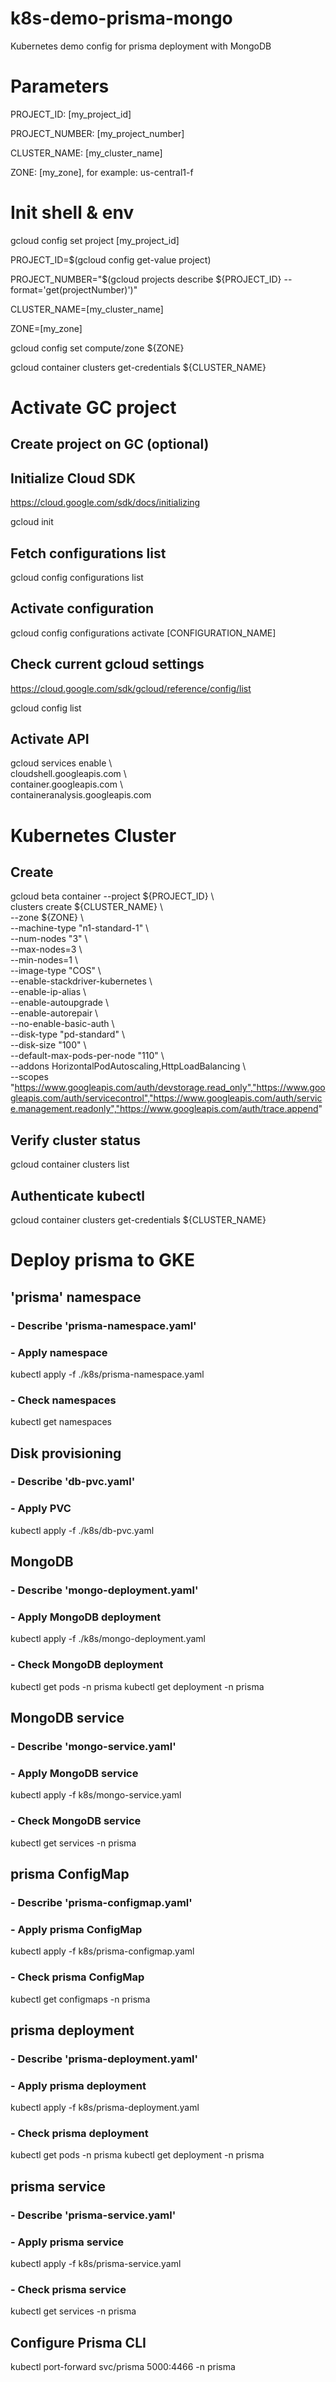 # k8s-demo-prisma-mongo
Kubernetes demo config for prisma deployment with MongoDB

# Parameters
PROJECT_ID: [my_project_id]

PROJECT_NUMBER: [my_project_number]

CLUSTER_NAME: [my_cluster_name]

ZONE: [my_zone], for example: us-central1-f


# Init shell & env
gcloud config set project [my_project_id]

PROJECT_ID=$(gcloud config get-value project)

PROJECT_NUMBER="$(gcloud projects describe ${PROJECT_ID} --format='get(projectNumber)')"

CLUSTER_NAME=[my_cluster_name]

ZONE=[my_zone]

gcloud config set compute/zone ${ZONE}

gcloud container clusters get-credentials ${CLUSTER_NAME}

# Activate GC project
## Create project on GC (optional)

## Initialize Cloud SDK
https://cloud.google.com/sdk/docs/initializing

gcloud init


## Fetch configurations list
gcloud config configurations list

## Activate configuration
gcloud config configurations activate [CONFIGURATION_NAME]


## Check current gcloud settings
https://cloud.google.com/sdk/gcloud/reference/config/list

gcloud config list

## Activate API

gcloud services enable \\\
	cloudshell.googleapis.com \\\
	container.googleapis.com \\\
	containeranalysis.googleapis.com
  
# Kubernetes Cluster
## Create
gcloud beta container --project ${PROJECT_ID} \\\
clusters create ${CLUSTER_NAME} \\\
--zone ${ZONE} \\\
--machine-type "n1-standard-1" \\\
--num-nodes "3" \\\
--max-nodes=3 \\\
--min-nodes=1 \\\
--image-type "COS" \\\
--enable-stackdriver-kubernetes \\\
--enable-ip-alias \\\
--enable-autoupgrade \\\
--enable-autorepair \\\
--no-enable-basic-auth \\\
--disk-type "pd-standard" \\\
--disk-size "100" \\\
--default-max-pods-per-node "110" \\\
--addons HorizontalPodAutoscaling,HttpLoadBalancing \\\
--scopes "https://www.googleapis.com/auth/devstorage.read_only","https://www.googleapis.com/auth/servicecontrol","https://www.googleapis.com/auth/service.management.readonly","https://www.googleapis.com/auth/trace.append"

## Verify cluster status
gcloud container clusters list

## Authenticate kubectl
gcloud container clusters get-credentials ${CLUSTER_NAME}

# Deploy prisma to GKE

## 'prisma' namespace

### - Describe 'prisma-namespace.yaml'

### - Apply namespace
kubectl apply -f ./k8s/prisma-namespace.yaml

### - Check namespaces
kubectl get namespaces

## Disk provisioning
### - Describe 'db-pvc.yaml'

### - Apply PVC
kubectl apply -f ./k8s/db-pvc.yaml

## MongoDB
### - Describe 'mongo-deployment.yaml'

### - Apply MongoDB deployment
kubectl apply -f ./k8s/mongo-deployment.yaml

### - Check MongoDB deployment
kubectl get pods -n prisma
kubectl get deployment -n prisma

## MongoDB service
### - Describe 'mongo-service.yaml'

### - Apply MongoDB service
kubectl apply -f k8s/mongo-service.yaml

### - Check MongoDB service
kubectl get services -n prisma

## prisma ConfigMap
### - Describe 'prisma-configmap.yaml'

### - Apply prisma ConfigMap
kubectl apply -f k8s/prisma-configmap.yaml

### - Check prisma ConfigMap
kubectl get configmaps -n prisma

## prisma deployment
### - Describe 'prisma-deployment.yaml'

### - Apply prisma deployment
kubectl apply -f k8s/prisma-deployment.yaml

### - Check prisma deployment
kubectl get pods -n prisma
kubectl get deployment -n prisma

## prisma service
### - Describe 'prisma-service.yaml'

### - Apply prisma service
kubectl apply -f k8s/prisma-service.yaml

### - Check prisma service
kubectl get services -n prisma

## Configure Prisma CLI
kubectl port-forward svc/prisma 5000:4466 -n prisma
